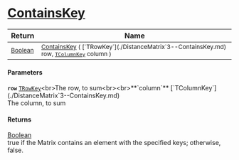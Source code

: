 # [ContainsKey](./DistanceMatrix`3--ContainsKey.md)



| Return | Name | 
| --- | --- | 
| <sub>[Boolean](https://docs.microsoft.com/en-us/dotnet/api/System.Boolean)</sub> | <sub>[ContainsKey](./DistanceMatrix`3--ContainsKey.md) ( [`TRowKey`](./DistanceMatrix`3--ContainsKey.md) row, [`TColumnKey`](./DistanceMatrix`3--ContainsKey.md) column )</sub> | 


#### Parameters
**`row`**  [`TRowKey`](./DistanceMatrix`3--ContainsKey.md)<br>The row, to sum<br><br>**`column`**  [`TColumnKey`](./DistanceMatrix`3--ContainsKey.md)<br>The column, to sum
#### Returns
[Boolean](https://docs.microsoft.com/en-us/dotnet/api/System.Boolean)<br>
true if the Matrix contains an element with the specified keys; otherwise, false.